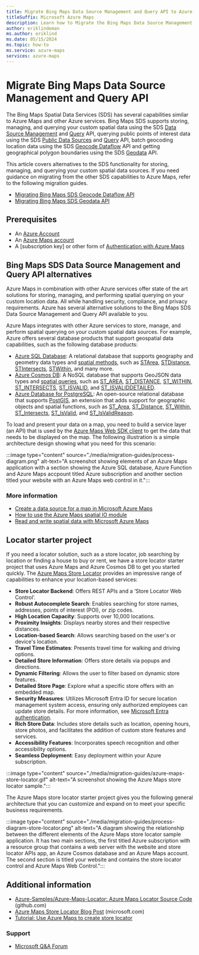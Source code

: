 ```yaml
---
title: Migrate Bing Maps Data Source Management and Query API to Azure Maps API
titleSuffix: Microsoft Azure Maps
description: Learn how to Migrate the Bing Maps Data Source Management and Query API to the appropriate Azure Maps API.
author: eriklindeman
ms.author: eriklind
ms.date: 05/15/2024
ms.topic: how-to
ms.service: azure-maps
services: azure-maps
---
```


# Migrate Bing Maps Data Source Management and Query API

The Bing Maps Spatial Data Services (SDS) has several capabilities similar to Azure Maps and other Azure services. Bing Maps SDS supports storing, managing, and querying your custom spatial data using the SDS [Data Source Management] and [Query] API, querying public points of interest data using the SDS [Public Data Sources] and [Query] API, batch geocoding location data using the SDS [Geocode Dataflow] API and getting geographical polygon boundaries using the SDS [Geodata] API.

This article covers alternatives to the SDS functionality for storing, managing, and querying your custom spatial data sources. If you need guidance on migrating from the other SDS capabilities to Azure Maps, refer to the following migration guides.

- [Migrating Bing Maps SDS Geocode Dataflow API]
- [Migrating Bing Maps SDS Geodata API]

## Prerequisites

- An [Azure Account]
- An [Azure Maps account]
- A [subscription key] or other form of [Authentication with Azure Maps]

## Bing Maps SDS Data Source Management and Query API alternatives

Azure Maps in combination with other Azure services offer state of the art solutions for storing, managing, and performing spatial querying on your custom location data. All while handling security, compliance, and privacy requirements. Azure has several alternative solutions to the Bing Maps SDS Data Source Management and Query API available to you.

Azure Maps integrates with other Azure services to store, manage, and perform spatial querying on your custom spatial data sources. For example, Azure offers several database products that support geospatial data capabilities, such as the following database products:

- [Azure SQL Database]: A relational database that supports geography and geometry data types and [spatial methods], such as [STArea], [STDistance], [STIntersects], [STWithin], and many more.
- [Azure Cosmos DB]: A NoSQL database that supports GeoJSON data types and [spatial queries], such as [ST_AREA], [ST_DISTANCE], [ST_WITHIN], [ST_INTERSECTS], [ST_ISVALID], and [ST_ISVALIDDETAILED].
- [Azure Database for PostgreSQL]: An open-source relational database that supports [PostGIS], an extension that adds support for geographic objects and spatial functions, such as [ST_Area], [ST_Distance], [ST_Within], [ST_Intersects], [ST_IsValid], and [ST_IsValidReason].

To load and present your data on a map, you need to build a service layer (an API) that is used by the [Azure Maps Web SDK client] to get the data that needs to be displayed on the map. The following illustration is a simple architecture design showing what you need for this scenario:

:::image type="content" source="./media/migration-guides/process-diagram.png" alt-text="A screenshot showing elements of an Azure Maps application with a section showing the Azure SQL database, Azure Function and Azure Maps accpount titled Azure subscription and another section titled your website with an Azure Maps web control in it.":::

### More information

- [Create a data source for a map in Microsoft Azure Maps]
- [How to use the Azure Maps spatial IO module]
- [Read and write spatial data with Microsoft Azure Maps]

## Locator starter project

If you need a locator solution, such as a store locator, job searching by location or finding a house to buy or rent, we have a store locator starter project that uses Azure Maps and Azure Cosmos DB to get you started quickly. The [Azure Maps Store Locator] provides an impressive range of capabilities to enhance your location-based services:

- **Store Locator Backend**: Offers REST APIs and a ‘Store Locator Web Control’.
- **Robust Autocomplete Search**: Enables searching for store names, addresses, points of interest (POI), or zip codes.
- **High Location Capacity**: Supports over 10,000 locations.
- **Proximity Insights**: Displays nearby stores and their respective distances.
- **Location-based Search**: Allows searching based on the user's or device's location.
- **Travel Time Estimates**: Presents travel time for walking and driving options.
- **Detailed Store Information**: Offers store details via popups and directions.
- **Dynamic Filtering**: Allows the user to filter based on dynamic store features.
- **Detailed Store Page**: Explore what a specific store offers with an embedded map.
- **Security Measures**: Utilizes Microsoft Entra ID for secure location management system access, ensuring only authorized employees can update store details. For more information, see [Microsoft Entra authentication].
- **Rich Store Data**: Includes store details such as location, opening hours, store photos, and facilitates the addition of custom store features and services.
- **Accessibility Features**: Incorporates speech recognition and other accessibility options.
- **Seamless Deployment**: Easy deployment within your Azure subscription.

:::image type="content" source="./media/migration-guides/azure-maps-store-locator.gif" alt-text="A screenshot showing the Azure Maps store locator sample.":::

The Azure Maps store locator starter project gives you the following general architecture that you can customize and expand on to meet your specific business requirements.

:::image type="content" source="./media/migration-guides/process-diagram-store-locator.png" alt-text="A diagram showing the relationship between the different elements of the Azure Maps store locator sample application. It has two main sections, the first titled Azure subscription with a resource group that contains a web server with the website and store locator APIs app, an Azure Cosmos database and an Azure Maps account. The second section is titled your website and contains the store locator control and Azure Maps Web Control.":::

## Additional information

- [Azure-Samples/Azure-Maps-Locator: Azure Maps Locator Source Code] (github.com)
- [Azure Maps Store Locator Blog Post] (microsoft.com)
- [Tutorial: Use Azure Maps to create store locator]

### Support

- [Microsoft Q&A Forum]

[Authentication with Azure Maps]: azure-maps-authentication.md
[Azure Account]: https://azure.microsoft.com/
[Azure Cosmos DB]: /azure/cosmos-db/nosql/query/geospatial-intro
[Azure Database for PostgreSQL]: https://azure.microsoft.com/services/postgresql/
[Azure Maps account]: quick-demo-map-app.md#create-an-azure-maps-account
[Azure Maps Store Locator Blog Post]: https://techcommunity.microsoft.com/t5/azure-maps-blog/help-customers-find-your-business-with-the-azure-maps-store/ba-p/3955431
[Azure Maps Store Locator]: https://github.com/Azure-Samples/Azure-Maps-Locator
[Azure Maps Web SDK client]: how-to-use-map-control.md
[Azure SQL Database]: /sql/relational-databases/spatial/spatial-data-sql-server
[Azure-Samples/Azure-Maps-Locator: Azure Maps Locator Source Code]: https://github.com/Azure-Samples/Azure-Maps-Locator
[Create a data source for a map in Microsoft Azure Maps]: create-data-source-web-sdk.md
[Data Source Management]: /bingmaps/spatial-data-services/data-source-management-api
[Geocode Dataflow]: /bingmaps/spatial-data-services/geocode-dataflow-api
[Geodata]: /bingmaps/spatial-data-services/geodata-api
[How to use the Azure Maps spatial IO module]: how-to-use-spatial-io-module.md
[Microsoft Entra authentication]: azure-maps-authentication.md#microsoft-entra-authentication
[Microsoft Q&A Forum]: /answers/tags/209/azure-maps
[Migrating Bing Maps SDS Geocode Dataflow API]: migrate-geocode-dataflow.md
[Migrating Bing Maps SDS Geodata API]: migrate-geodata.md
[PostGIS]: https://postgis.net/
[Public Data Sources]: /bingmaps/spatial-data-services/public-data-sources
[Query]: /bingmaps/spatial-data-services/query-api/
[Read and write spatial data with Microsoft Azure Maps]: spatial-io-read-write-spatial-data.md
[spatial methods]: /sql/t-sql/spatial-geography/ogc-methods-on-geography-instances
[spatial queries]: /azure/cosmos-db/nosql/query/geospatial
[ST_AREA]: /azure/cosmos-db/nosql/query/st-area
[ST_DISTANCE]: /azure/cosmos-db/nosql/query/st-distance
[ST_INTERSECTS]: /azure/cosmos-db/nosql/query/st-intersects
[ST_ISVALID]: /azure/cosmos-db/nosql/query/st-isvaliddetailed
[ST_ISVALIDDETAILED]: /azure/cosmos-db/nosql/query/st-isvaliddetailed
[ST_IsValidReason]: https://postgis.net/docs/ST_IsValidReason.html
[ST_WITHIN]: /azure/cosmos-db/nosql/query/st-within
[STArea]: /sql/t-sql/spatial-geography/starea-geography-data-type
[STDistance]: /sql/t-sql/spatial-geography/stdistance-geography-data-type
[STIntersects]: /sql/t-sql/spatial-geography/stintersects-geography-data-type
[STWithin]: /sql/t-sql/spatial-geography/stwithin-geography-data-type
[Tutorial: Use Azure Maps to create store locator]: tutorial-create-store-locator.md
